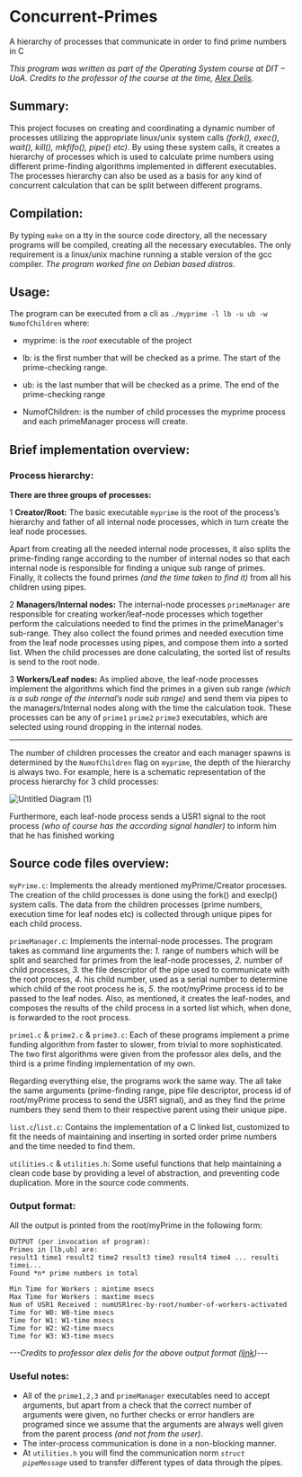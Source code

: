 
# Concurrent-Primes

A hierarchy of processes that communicate in order to find prime numbers in C

*This program was written as part of the Operating System course at DIT – UoA. Credits to the professor of the course at the time, [Alex Delis](https://www.alexdelis.eu/).*


## Summary:

This project focuses on creating and coordinating a dynamic number of processes utilizing the appropriate linux/unix system calls *(fork(), exec(), wait(), kill(), mkfifo(), pipe() etc)*. By using these system calls, it creates a hierarchy of processes which is used to calculate prime numbers using different prime-finding algorithms implemented in different executables. The processes hierarchy can also be used as a basis for any kind of concurrent calculation that can be split between different programs.

## Compilation:

By typing `make` on a tty in the source code directory, all the necessary programs will be compiled, creating all the necessary executables. The only requirement is a linux/unix machine running a stable version of the gcc compiler. *The program worked fine on Debian based distros.*

## Usage:

The program can be executed from a cli as `./myprime -l lb -u ub -w NumofChildren`  where:

- myprime: is the *root* executable of the project
- lb: is the first number that will be checked as a prime.  The start of the prime-checking range.
- ub: is the last number that will be checked as a prime. The end of the prime-checking range

- NumofChildren: is the number of child processes the myprime process and each primeManager process will create.

## Brief implementation overview:

### Process hierarchy:

**There are three groups of processes:**

1 **Creator/Root:** The basic executable `myprime` is the root of the process’s hierarchy and father of all internal node processes, which in turn create the leaf node processes.

Apart from creating all the needed internal node processes, it also splits the prime-finding range according to the number of internal nodes so that each internal node is responsible for finding a unique sub range of primes. Finally, it collects the found primes *(and the time taken to find it)* from all his children using pipes.

2 **Managers/Internal nodes:** The internal-node processes `primeManager` are responsible for creating  worker/leaf-node processes which together perform the calculations needed to find the primes in the primeManager's sub-range. They also collect the found primes and needed execution time from the leaf node processes using pipes, and compose them into a sorted list. When the child processes are done calculating, the sorted list of results is send to the root node.

3 **Workers/Leaf nodes:** As implied above, the leaf-node processes implement the algorithms which find the primes in a given sub range *(which is a sub range of the internal’s node sub range)* and send them via pipes to the managers/Internal nodes along with the time the calculation took. These processes can be any of `prime1` `prime2` `prime3` executables, which are selected using round dropping in the internal nodes.

----

The number of children processes the creator and each manager spawns is determined by the `NumofChildren` flag on `myprime`, the depth of the hierarchy is always two.
For example, here is a schematic representation of the process hierarchy for 3 child processes:

![Untitled Diagram (1)](https://user-images.githubusercontent.com/17359348/182947379-9757234d-0843-44a6-888b-f87fe6f3d068.png)


Furthermore, each leaf-node process sends a USR1 signal to the root process *(who of course has the according signal handler)* to inform him that he has finished working 

## Source code files overview:

`myPrime.c`: Implements the already mentioned myPrime/Creator processes. The creation of the child processes is done using the fork() and execlp() system calls. The data from the children processes (prime numbers, execution time for leaf nodes etc) is collected through unique pipes for each child process.

`primeManager.c`: Implements the internal-node processes. The program takes as command line arguments the: *1.* range of numbers which will be split and searched for primes from the leaf-node processes, *2.* number of child processes, *3.* the file descriptor of the pipe used to communicate with the root process, *4.* his child number, used as a serial number to determine which child of the root process he is, *5.* the root/myPrime process id to be passed to the leaf nodes. Also, as mentioned, it creates the leaf-nodes, and composes the results of the child process in a sorted list which, when done, is forwarded to the root process.

`prime1.c` & `prime2.c` & `prime3.c`: Each of these programs implement a prime funding algorithm from faster to slower, from trivial to more sophisticated. The two first algorithms were given from the professor alex delis, and the third is a prime finding implementation of my own.

Regarding everything else, the programs work the same way. The all take the same arguments (prime-finding range, pipe file descriptor, process id of root/myPrime process to send the USR1 signal), and as they find the prime numbers they send them to their respective parent using their unique pipe.

`list.c`/`list.c`: Contains the implementation of a C linked list, customized to fit the needs of maintaining and inserting in sorted order prime numbers and the time needed to find them.

`utilities.c` & `utilities.h`: Some useful functions that help maintaining a clean code base by providing a level of abstraction, and preventing code duplication. More in the source code comments.

### Output format:

All the output is printed from the root/myPrime in the following form:

    OUTPUT (per invocation of program):
	Primes in [lb,ub] are:
	result1 time1 result2 time2 result3 time3 result4 time4 ... resulti  timei...
	Found *n* prime numbers in total
	
	Min Time for Workers : mintime msecs
	Max Time for Workers : maxtime msecs
	Num of USR1 Received : numUSR1rec-by-root/number-of-workers-activated
	Time for W0: W0-time msecs
	Time for W1: W1-time msecs
	Time for W2: W2-time msecs
	Time for W3: W3-time msecs
*---Credits to professor alex delis for the above output format ([link](https://www.alexdelis.eu/k22/formatted-output.f20-prj2-v1.txt))---*

 


### Useful notes:

- All of the `prime1,2,3` and `primeManager` executables need to accept arguments, but apart from a check that the correct number of arguments were given, no further checks or error handlers are programed since we assume that the arguments are always well given from the parent process *(and not from the user)*.
- The inter-process communication is done in a non-blocking manner. 
- At `utilities.h` you will find the communication norm *`struct pipeMessage`* used to transfer different types of data through the pipes.
